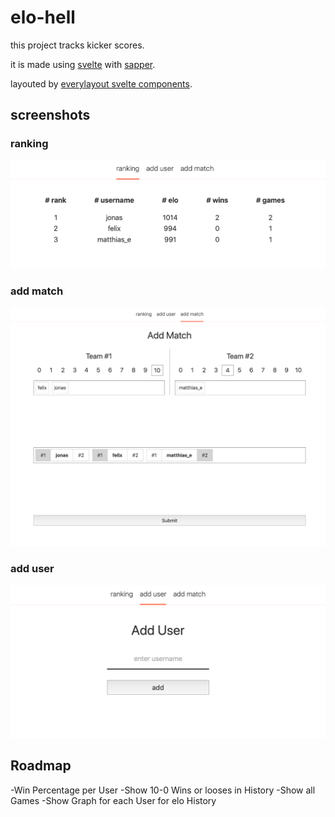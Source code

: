 # elo-hell

this project tracks kicker scores.

it is made using [svelte](https://svelte.dev) with [sapper](https://sapper.svelte.dev).

layouted by [everylayout svelte components](https://github.com/SilvanCodes/svelte-layout-components).

## screenshots

### ranking

![table](docs/table.png)

### add match

![add_match](docs/add_match.png)

### add user

![add_user](docs/add_user.png)

## Roadmap

-Win Percentage per User
-Show 10-0 Wins or looses in History
-Show all Games
-Show Graph for each User for elo History
